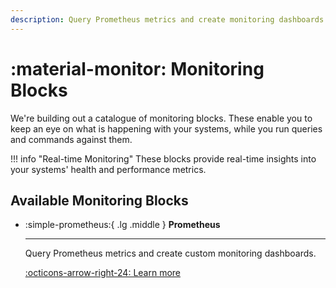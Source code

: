 ```yaml
---
description: Query Prometheus metrics and create monitoring dashboards in runbooks.
---
```


# :material-monitor: Monitoring Blocks

We're building out a catalogue of monitoring blocks. These enable you to keep an eye on what is happening with your systems, while you run queries and commands against them.

!!! info "Real-time Monitoring"
    These blocks provide real-time insights into your systems' health and performance metrics.

## Available Monitoring Blocks

<div class="grid cards" markdown>

-   :simple-prometheus:{ .lg .middle } **Prometheus**

    ---

    Query Prometheus metrics and create custom monitoring dashboards.

    [:octicons-arrow-right-24: Learn more](prometheus.md)

</div>
